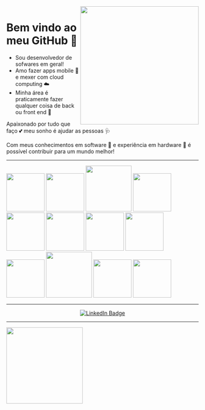 <image src = "banner.gif" width= "310px" align = "right" >

# Bem vindo ao meu GitHub 🤗

- Sou desenvolvedor de sofwares em geral!
- Amo fazer apps mobile 📲 e mexer com cloud computing ☁️
- Minha área é praticamente fazer qualquer coisa de back ou front end 🤖

Apaixonado por tudo que faço 💕 meu sonho é ajudar as pessoas 🩺 

Com meus conhecimentos em software 🧩 e experiência em hardware 🗿 é possível contribuir para um mundo melhor!

---
 
<div>
<img src="https://cdn.jsdelivr.net/gh/devicons/devicon/icons/html5/html5-original.svg" width="100px"> <img src="https://cdn.jsdelivr.net/gh/devicons/devicon/icons/javascript/javascript-original.svg" width=100px>  <img src="https://cdn.jsdelivr.net/gh/devicons/devicon/icons/nodejs/nodejs-original-wordmark.svg" width=120px /> 
 <img src="https://cdn.jsdelivr.net/gh/devicons/devicon/icons/vscode/vscode-original.svg" width=100px /> <img src="https://cdn.jsdelivr.net/gh/devicons/devicon/icons/typescript/typescript-original.svg" width=100px /> <img src="https://cdn.jsdelivr.net/gh/devicons/devicon/icons/css3/css3-plain-wordmark.svg" width=100px/>
    <img src="https://cdn.jsdelivr.net/gh/devicons/devicon/icons/angularjs/angularjs-plain.svg" width=100px/> <img src="https://cdn.jsdelivr.net/gh/devicons/devicon/icons/ionic/ionic-original-wordmark.svg" width=100px/> <img src="https://cdn.jsdelivr.net/gh/devicons/devicon/icons/react/react-original.svg" width=100px/> 
      <img src="https://cdn.jsdelivr.net/gh/devicons/devicon/icons/docker/docker-original.svg" width=120px /> <img src="https://cdn.jsdelivr.net/gh/devicons/devicon/icons/java/java-original.svg" width=100px/> <img src="https://cdn.jsdelivr.net/gh/devicons/devicon/icons/linux/linux-plain.svg" width=100px/>          
</div>          

---

<div id="badges" align="center">
 <a href ="https://www.linkedin.com/in/eduardo-m-f-o/">
 <img src="https://img.shields.io/badge/LinkedIn-blue?style=for-the-badge&logo=linkedin&logoColor=white" alt="LinkedIn Badge"/>
 <a/>
</div>
          
---


<div>
<img height="200em" align="leaft" src= https://github-readme-stats.vercel.app/api/top-langs/?username=SanninSama&show_icons=true&theme=tokyonight&count_private=true
</div>
          
          
          
          
          
